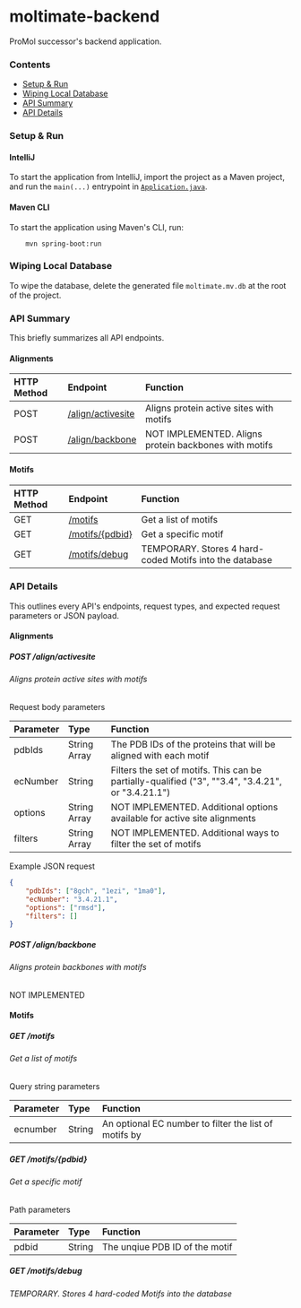 # moltimate-backend
ProMol successor's backend application.

### Contents

* [Setup & Run](#setup-run)
* [Wiping Local Database](#wiping-local-database)
* [API Summary](#api-summry)
* [API Details](#api-details)


<a name="setup-run"></a>
### Setup & Run

#### IntelliJ

To start the application from IntelliJ, import the project as a Maven project, and run the `main(...)` entrypoint in [`Application.java`](`src/main/java/com/moltimate/moltimatebackend/Application.java`).

#### Maven CLI

To start the application using Maven's CLI, run:

        mvn spring-boot:run

<a name="wiping-local-database"></a>
### Wiping Local Database

To wipe the database, delete the generated file `moltimate.mv.db` at the root of the project.

<a name="api-summary"></a>
### API Summary

This briefly summarizes all API endpoints.

#### Alignments

| HTTP Method | Endpoint | Function |
|:------------|:---------|:---------|
| POST | [/align/activesite](#post-align-activesite) | Aligns protein active sites with motifs |
| POST | [/align/backbone](#post-align-backbone) | NOT IMPLEMENTED. Aligns protein backbones with motifs |

#### Motifs

| HTTP Method | Endpoint | Function |
|:------------|:---------|:---------|
| GET | [/motifs](#get-motifs) | Get a list of motifs |
| GET | [/motifs/{pdbid}](#get-motifs-pdbid) | Get a specific motif |
| GET | [/motifs/debug](#get-motifs-debug) | TEMPORARY. Stores 4 hard-coded Motifs into the database |

<a name="api-details"></a>
### API Details

This outlines every API's endpoints, request types, and expected request parameters or JSON payload.

#### Alignments

<a name="post-align-activesite"></a>
##### POST /align/activesite
###### Aligns protein active sites with motifs

Request body parameters

| Parameter | Type | Function |
|:----------|:-----|:---------|
| pdbIds | String Array | The PDB IDs of the proteins that will be aligned with each motif |
| ecNumber | String | Filters the set of motifs. This can be partially-qualified ("3", ""3.4", "3.4.21", or "3.4.21.1") |
| options | String Array | NOT IMPLEMENTED. Additional options available for active site alignments |
| filters | String Array | NOT IMPLEMENTED. Additional ways to filter the set of motifs |


Example JSON request
```json
{
    "pdbIds": ["8gch", "1ezi", "1ma0"],
	"ecNumber": "3.4.21.1",
	"options": ["rmsd"],
	"filters": []
}
```


<a name="post-align-backbone"></a>
##### POST /align/backbone
###### Aligns protein backbones with motifs

NOT IMPLEMENTED





#### Motifs

<a name="get-motifs"></a>
##### GET /motifs
###### Get a list of motifs

Query string parameters

| Parameter | Type | Function |
|:----------|:-----|:---------|
| ecnumber | String | An optional EC number to filter the list of motifs by |

<a name="get-motifs-pdbid"></a>
##### GET /motifs/{pdbid}
###### Get a specific motif

Path parameters

| Parameter | Type | Function |
|:----------|:-----|:---------|
| pdbid | String | The unqiue PDB ID of the motif |

<a name="get-motifs-debug"></a>
##### GET /motifs/debug
###### TEMPORARY. Stores 4 hard-coded Motifs into the database
